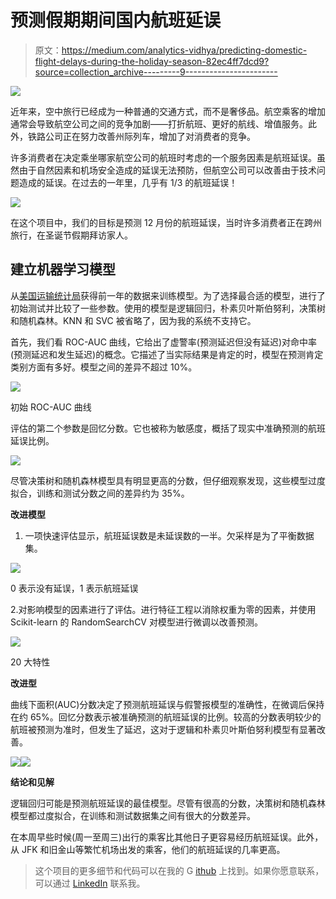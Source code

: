 # 预测假期期间国内航班延误

> 原文：<https://medium.com/analytics-vidhya/predicting-domestic-flight-delays-during-the-holiday-season-82ec4ff7dcd9?source=collection_archive---------9----------------------->

![](img/3e103776e604bc7749e35f6e7b30387f.png)

近年来，空中旅行已经成为一种普通的交通方式，而不是奢侈品。航空乘客的增加通常会导致航空公司之间的竞争加剧——打折航班、更好的航线、增值服务。此外，铁路公司正在努力改善州际列车，增加了对消费者的竞争。

许多消费者在决定乘坐哪家航空公司的航班时考虑的一个服务因素是航班延误。虽然由于自然因素和机场安全造成的延误无法预防，但航空公司可以改善由于技术问题造成的延误。在过去的一年里，几乎有 1/3 的航班延误！

![](img/c6ced28300003cba2164043418252bcc.png)

在这个项目中，我们的目标是预测 12 月份的航班延误，当时许多消费者正在跨州旅行，在圣诞节假期拜访家人。

## **建立机器学习模型**

从[美国运输统计局](https://www.transtats.bts.gov/DL_SelectFields.asp?Table_ID=236)获得前一年的数据来训练模型。为了选择最合适的模型，进行了初始测试并比较了一些参数。使用的模型是逻辑回归，朴素贝叶斯伯努利，决策树和随机森林。KNN 和 SVC 被省略了，因为我的系统不支持它。

首先，我们看 ROC-AUC 曲线，它给出了虚警率(预测延迟但没有延迟)对命中率(预测延迟和发生延迟)的概念。它描述了当实际结果是肯定的时，模型在预测肯定类别方面有多好。模型之间的差异不超过 10%。

![](img/9d0df53d5c22b95d8275cca7268c38b1.png)

初始 ROC-AUC 曲线

评估的第二个参数是回忆分数。它也被称为敏感度，概括了现实中准确预测的航班延误比例。

![](img/7b2961cabf77326dfd42b024e24574d8.png)

尽管决策树和随机森林模型具有明显更高的分数，但仔细观察发现，这些模型过度拟合，训练和测试分数之间的差异约为 35%。

**改进模型**

1.  一项快速评估显示，航班延误数是未延误数的一半。欠采样是为了平衡数据集。

![](img/0a3c85c82a731ba784feb85540de1a99.png)

0 表示没有延误，1 表示航班延误

2.对影响模型的因素进行了评估。进行特征工程以消除权重为零的因素，并使用 Scikit-learn 的 RandomSearchCV 对模型进行微调以改善预测。

![](img/566c6772380392db9d6830a8207b46d4.png)

20 大特性

**改进型**

曲线下面积(AUC)分数决定了预测航班延误与假警报模型的准确性，在微调后保持在约 65%。回忆分数表示被准确预测的航班延误的比例。较高的分数表明较少的航班被预测为准时，但发生了延迟，这对于逻辑和朴素贝叶斯伯努利模型有显著改善。

![](img/511e1999212e076f7b7ae784bf0be307.png)![](img/607187f200898c85a025238ea1152c0a.png)

**结论和见解**

逻辑回归可能是预测航班延误的最佳模型。尽管有很高的分数，决策树和随机森林模型都过度拟合，在训练和测试数据集之间有很大的分数差异。

在本周早些时候(周一至周三)出行的乘客比其他日子更容易经历航班延误。此外，从 JFK 和旧金山等繁忙机场出发的乘客，他们的航班延误的几率更高。

> 这个项目的更多细节和代码可以在我的 G [ithub](https://github.com/kelseyheng/predict_flight_delays) 上找到。如果你愿意联系，可以通过 [LinkedIn](https://www.linkedin.com/in/kelseyhenghy/) 联系我。